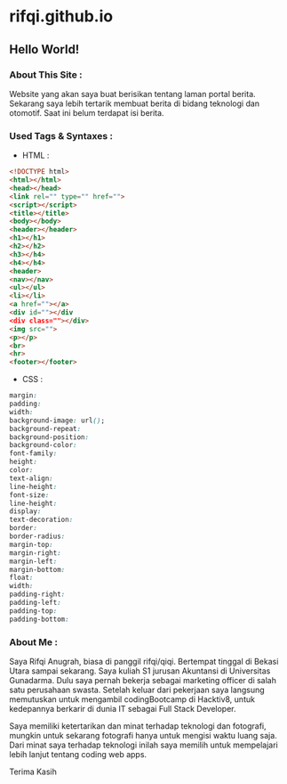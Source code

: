 # rifqi.github.io

## Hello World!

### About This Site :
Website yang akan saya buat berisikan tentang laman portal berita. Sekarang saya lebih tertarik membuat berita di bidang teknologi dan otomotif. Saat ini belum terdapat isi berita.

### Used Tags & Syntaxes :
- HTML :
```html
<!DOCTYPE html>
<html></html>
<head></head>
<link rel="" type="" href="">
<script></script>
<title></title>
<body></body>
<header></header>
<h1></h1>
<h2></h2>
<h3></h4>
<h4></h4>
<header>
<nav></nav>
<ul></ul>
<li></li>
<a href=""></a>
<div id=""></div
<div class=""></div>
<img src="">
<p></p>
<br>
<hr>
<footer></footer>
```
    
- CSS :

```css
margin:
padding:
width: 
background-image: url();
background-repeat:
background-position:
background-color:
font-family:
height:
color:
text-align:
line-height:
font-size:
line-height:
display: 
text-decoration:
border:
border-radius:
margin-top:
margin-right:
margin-left:
margin-bottom:
float:
width:
padding-right:
padding-left:
padding-top:
padding-bottom:
```

### About Me :
Saya Rifqi Anugrah, biasa di panggil rifqi/qiqi. Bertempat tinggal di Bekasi Utara sampai sekarang. Saya kuliah S1 jurusan Akuntansi di Universitas Gunadarma. Dulu saya pernah bekerja sebagai marketing officer di salah satu perusahaan swasta. Setelah keluar dari pekerjaan saya langsung memutuskan untuk mengambil codingBootcamp di Hacktiv8, untuk kedepannya berkarir di dunia IT sebagai Full Stack Developer.

Saya memiliki ketertarikan dan minat terhadap teknologi dan fotografi, mungkin untuk sekarang fotografi hanya untuk mengisi waktu luang saja. Dari minat saya terhadap teknologi inilah saya memilih untuk mempelajari lebih lanjut tentang coding web apps.

Terima Kasih

